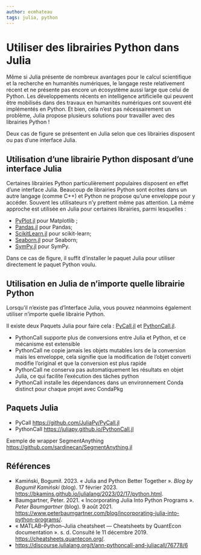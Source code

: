 ```yaml
---
author: ecmhateau
tags: julia, python
---
```


# Utiliser des librairies Python dans Julia

Même si Julia présente de nombreux avantages pour le calcul scientifique et la recherche en humanités numériques, le langage reste relativement récent et ne présente pas encore un écosystème aussi large que celui de Python. Les développements récents en intelligence artificielle qui peuvent être mobilisés dans des travaux en humanités numériques ont souvent été implémentés en Python. Et bien, cela n’est pas nécessairement un problème, Julia propose plusieurs solutions pour travailler avec des librairies Python !

Deux cas de figure se présentent en Julia selon que ces librairies disposent ou pas d’une interface Julia.

## Utilisation d’une librairie Python disposant d’une interface Julia

Certaines librairies Python particulièrement populaires disposent en effet d’une interface Julia. Beaucoup de librairies Python sont écrites dans un autre langage (comme C++) et Python ne propose qu’une enveloppe pour y accéder. Souvent les utilisateurs n’y prettent même pas attention. La même approche est utilisée en Julia pour certaines librairies, parmi lesquelles :

- [PyPlot.jl](https://github.com/JuliaPy/PyPlot.jl) pour Matplotlib ;
- [Pandas.jl](https://github.com/JuliaPy/Pandas.jl) pour Pandas;
- [ScikitLearn.jl](https://github.com/cstjean/ScikitLearn.jl) pour scikit-learn;
- [Seaborn.jl](https://github.com/JuliaPy/Seaborn.jl) pour Seaborn;
- [SymPy.jl](https://github.com/JuliaPy/SymPy.jl) pour SymPy.

Dans ce cas de figure, il suffit d’installer le paquet Julia pour utiliser directement le paquet Python voulu.

## Utilisation en Julia de n’importe quelle librairie Python

Lorsqu’il n’existe pas d’înterface Julia, vous pouvez néanmoins également utiliser n’importe quelle librairie Python.

Il existe deux Paquets Julia pour faire cela : [PyCall.jl](https://github.com/JuliaPy/PyCall.jl) et [PythonCall.jl](https://github.com/cjdoris/PythonCall.jl). 

- PythonCall supporte plus de conversions entre Julia et Python, et ce mécanisme est extensible
- PythonCall ne copie jamais les objets mutables lors de la conversion mais les enveloppe, cela signifie que la modification de l’objet converti modifie l’original et que la conversion est plus rapide
- PythonCall ne conserva pas automatiquement les résultats en objet Julia, ce qui facilite l’exécution des tâches python
- PythonCall installe les dépendances dans un environnement Conda distinct pour chaque projet avec CondaPkg

## Paquets Julia

- PyCall https://github.com/JuliaPy/PyCall.jl
- PythonCall https://juliapy.github.io/PythonCall.jl

Exemple de wrapper SegmentAnything https://github.com/sardinecan/SegmentAnything.jl

## Références

- Kamiński, Bogumił. 2023. « Julia and Python Better Together ». *Blog by Bogumił Kamiński* (blog). 17 février 2023. https://bkamins.github.io/julialang/2023/02/17/python.html.
- Baumgartner, Peter. 2021. « Incorporating Julia Into Python Programs ». *Peter Baumgartner* (blog). 9 août 2021. https://www.peterbaumgartner.com/blog/incorporating-julia-into-python-programs/.
- « MATLAB–Python–Julia cheatsheet — Cheatsheets by QuantEcon documentation ». s. d. Consulté le 11 décembre 2019. https://cheatsheets.quantecon.org/.
- https://discourse.julialang.org/t/ann-pythoncall-and-juliacall/76778/6